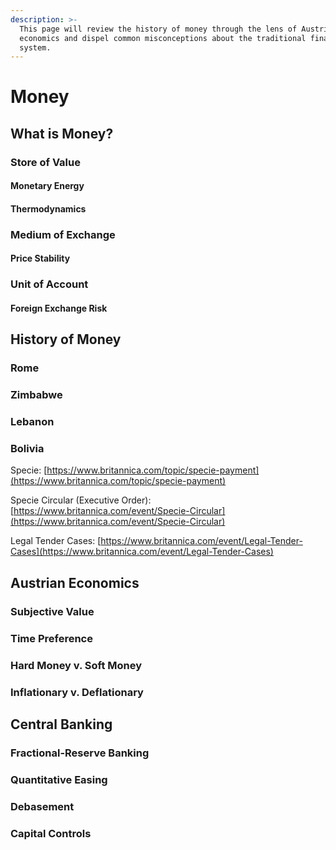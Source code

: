 ```yaml
---
description: >-
  This page will review the history of money through the lens of Austrian
  economics and dispel common misconceptions about the traditional financial
  system.
---
```


# Money

## What is Money?

### Store of Value

#### Monetary Energy

#### Thermodynamics

### Medium of Exchange

#### Price Stability

### Unit of Account

#### Foreign Exchange Risk

## History of Money

### Rome

### Zimbabwe

### Lebanon

### Bolivia

Specie: [https://www.britannica.com/topic/specie-payment](https://www.britannica.com/topic/specie-payment)

Specie Circular (Executive Order): [https://www.britannica.com/event/Specie-Circular](https://www.britannica.com/event/Specie-Circular)

Legal Tender Cases: [https://www.britannica.com/event/Legal-Tender-Cases](https://www.britannica.com/event/Legal-Tender-Cases)

## Austrian Economics

### Subjective Value

### Time Preference

### Hard Money v. Soft Money

### Inflationary v. Deflationary

## Central Banking

### Fractional-Reserve Banking

### Quantitative Easing

### Debasement

### Capital Controls



